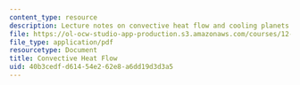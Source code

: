 ```yaml
---
content_type: resource
description: Lecture notes on convective heat flow and cooling planets.
file: https://ol-ocw-studio-app-production.s3.amazonaws.com/courses/12-002-physics-and-chemistry-of-the-terrestrial-planets-fall-2008/40b3cedfd61454e262e8a6dd19d3d3a5_MIT12_002f08_lec17.pdf
file_type: application/pdf
resourcetype: Document
title: Convective Heat Flow
uid: 40b3cedf-d614-54e2-62e8-a6dd19d3d3a5
---
```


